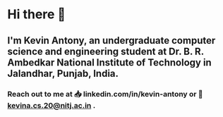 # Hi there 👋
## I'm Kevin Antony, an undergraduate computer science and engineering student at Dr. B. R. Ambedkar National Institute of Technology in Jalandhar, Punjab, India.
### Reach out to me at 📥 linkedin.com/in/kevin-antony or 📧 kevina.cs.20@nitj.ac.in .
<!--
**kevinantony10/kevinantony10** is a ✨ _special_ ✨ repository because its `README.md` (this file) appears on your GitHub profile.

Here are some ideas to get you started:

- 🔭 I’m currently working on ...
- 🌱 I’m currently learning ...
- 👯 I’m looking to collaborate on ...
- 🤔 I’m looking for help with ...
- 💬 Ask me about ...
- 📫 How to reach me: ...
- 😄 Pronouns:
- ⚡ Fun fact: ...
-->
